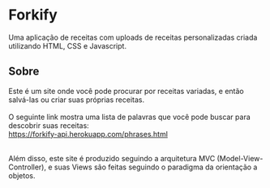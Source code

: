 # Forkify
Uma aplicação de receitas com uploads de receitas personalizadas criada utilizando HTML, CSS e Javascript.

## Sobre
Este é um site onde você pode procurar por receitas variadas, e então salvá-las ou criar suas próprias receitas.<br><br>
O seguinte link mostra uma lista de palavras que você pode buscar para descobrir suas receitas:<br>
https://forkify-api.herokuapp.com/phrases.html<br><br>

Além disso, este site é produzido seguindo a arquitetura MVC (Model-View-Controller), e suas Views são feitas seguindo o paradigma da orientação a objetos.
